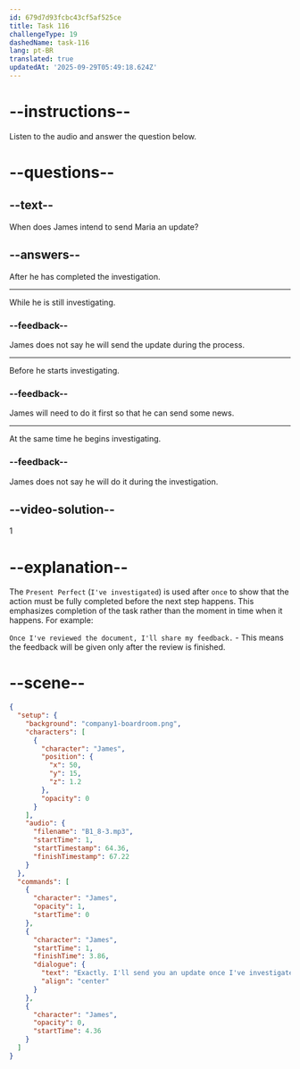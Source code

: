 ```yaml
---
id: 679d7d93fcbc43cf5af525ce
title: Task 116
challengeType: 19
dashedName: task-116
lang: pt-BR
translated: true
updatedAt: '2025-09-29T05:49:18.624Z'
---
```


<!-- (Audio) James: Exactly. I'll send you an update once I've investigated. -->

# --instructions--

Listen to the audio and answer the question below.

# --questions--

## --text--

When does James intend to send Maria an update?

## --answers--

After he has completed the investigation.

---

While he is still investigating.

### --feedback--

James does not say he will send the update during the process.

---

Before he starts investigating.

### --feedback--

James will need to do it first so that he can send some news.

---

At the same time he begins investigating.

### --feedback--

James does not say he will do it during the investigation.

## --video-solution--

1

# --explanation--

The `Present Perfect` (`I've investigated`) is used after `once` to show that the action must be fully completed before the next step happens. This emphasizes completion of the task rather than the moment in time when it happens. For example:

`Once I've reviewed the document, I'll share my feedback.` - This means the feedback will be given only after the review is finished.

# --scene--

```json
{
  "setup": {
    "background": "company1-boardroom.png",
    "characters": [
      {
        "character": "James",
        "position": {
          "x": 50,
          "y": 15,
          "z": 1.2
        },
        "opacity": 0
      }
    ],
    "audio": {
      "filename": "B1_8-3.mp3",
      "startTime": 1,
      "startTimestamp": 64.36,
      "finishTimestamp": 67.22
    }
  },
  "commands": [
    {
      "character": "James",
      "opacity": 1,
      "startTime": 0
    },
    {
      "character": "James",
      "startTime": 1,
      "finishTime": 3.86,
      "dialogue": {
        "text": "Exactly. I'll send you an update once I've investigated.",
        "align": "center"
      }
    },
    {
      "character": "James",
      "opacity": 0,
      "startTime": 4.36
    }
  ]
}
```
